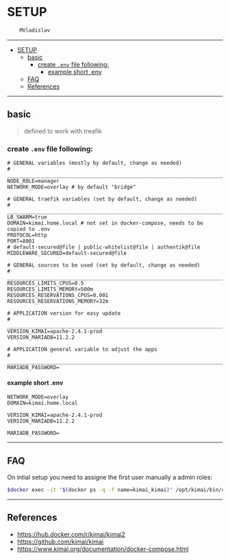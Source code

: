 # SETUP

```sh
    MVladislav
```

---

- [SETUP](#setup)
  - [basic](#basic)
    - [create `.env` file following:](#create-env-file-following)
      - [example short .env](#example-short-env)
  - [FAQ](#faq)
  - [References](#references)

---

## basic

> defined to work with treafik

### create `.env` file following:

```env
# GENERAL variables (mostly by default, change as needed)
# ______________________________________________________________________________
NODE_ROLE=manager
NETWORK_MODE=overlay # by default "bridge"

# GENERAL traefik variables (set by default, change as needed)
# ______________________________________________________________________________
LB_SWARM=true
DOMAIN=kimai.home.local # not set in docker-compose, needs to be copied to .env
PROTOCOL=http
PORT=8001
# default-secured@file | public-whitelist@file | authentik@file
MIDDLEWARE_SECURED=default-secured@file

# GENERAL sources to be used (set by default, change as needed)
# ______________________________________________________________________________
RESOURCES_LIMITS_CPUS=0.5
RESOURCES_LIMITS_MEMORY=500m
RESOURCES_RESERVATIONS_CPUS=0.001
RESOURCES_RESERVATIONS_MEMORY=32m

# APPLICATION version for easy update
# ______________________________________________________________________________
VERSION_KIMAI=apache-2.4.1-prod
VERSION_MARIADB=11.2.2

# APPLICATION general variable to adjust the apps
# ______________________________________________________________________________
MARIADB_PASSWORD=
```

#### example short .env

```env
NETWORK_MODE=overlay
DOMAIN=kimai.home.local

VERSION_KIMAI=apache-2.4.1-prod
VERSION_MARIADB=11.2.2

MARIADB_PASSWORD=
```

---

## FAQ

On intial setup you need to assigne the first user manually a admin roles:

```sh
$docker exec -it "$(docker ps -q -f name=kimai_kimai)" /opt/kimai/bin/console kimai:user:create admin admin@home.local ROLE_SUPER_ADMIN
```

---

## References

- <https://hub.docker.com/r/kimai/kimai2>
- <https://github.com/kimai/kimai>
- <https://www.kimai.org/documentation/docker-compose.html>
